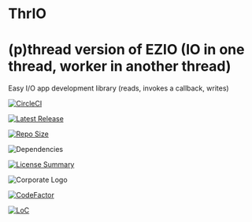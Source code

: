 # ThrIO
(p)thread version of EZIO (IO in one thread, worker in another thread)
==========
Easy I/O app development library (reads, invokes a callback, writes)

[![CircleCI](https://img.shields.io/circleci/build/github/InnovAnon-Inc/ThrIO/?color=%23FF1100&logo=InnovAnon%2C%20Inc.&logoColor=%23FF1133&style=plastic)](https://circleci.com/gh/InnovAnon-Inc/ThrIO/)

[![Latest Release](https://img.shields.io/github/commits-since/InnovAnon-Inc/ThrIO//latest?color=%23FF1100&include_prereleases&logo=InnovAnon%2C%20Inc.&logoColor=%23FF1133&style=plastic)](https://github.com/InnovAnon-Inc/ThrIO//releases/latest)

[![Repo Size](https://img.shields.io/github/repo-size/InnovAnon-Inc/ThrIO/?color=%23FF1100&logo=InnovAnon%2C%20Inc.&logoColor=%23FF1133&style=plastic)](https://github.com/InnovAnon-Inc/ThrIO/)

![Dependencies](https://img.shields.io/librariesio/github/InnovAnon-Inc/ThrIO/?color=%23FF1100&style=plastic)

[![License Summary](https://img.shields.io/github/license/InnovAnon-Inc/ThrIO/?color=%23FF1100&label=Free%20Code%20for%20a%20Free%20World%21&logo=InnovAnon%2C%20Inc.&logoColor=%23FF1133&style=plastic)](https://tldrlegal.com/license/unlicense#summary)

![Corporate Logo](https://i.imgur.com/UD8y4Is.gif)

[![CodeFactor](https://www.codefactor.io/repository/github/InnovAnon-Inc/ThrIO/badge)](https://www.codefactor.io/repository/github/InnovAnon-Inc/ThrIO/)

[![LoC](https://tokei.rs/b1/github/InnovAnon-Inc/ThrIO/?category=code)](https://github.com/InnovAnon-Inc/ThrIO/)

